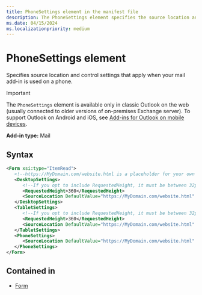 ```yaml
---
title: PhoneSettings element in the manifest file
description: The PhoneSettings element specifies the source location and control settings that apply when your mail add-in is used on a phone.
ms.date: 04/15/2024
ms.localizationpriority: medium
---
```


# PhoneSettings element

Specifies source location and control settings that apply when your mail add-in is used on a phone.

> [!IMPORTANT]
> The `PhoneSettings` element is available only in classic Outlook on the web (usually connected to older versions of on-premises Exchange server). To support Outlook on Android and iOS, see [Add-ins for Outlook on mobile devices](/office/dev/add-ins/outlook/outlook-mobile-addins).

**Add-in type:** Mail

## Syntax

```XML
<Form xsi:type="ItemRead">
   <!--https://MyDomain.com/website.html is a placeholder for your own add-in website.-->
   <DesktopSettings>
      <!--If you opt to include RequestedHeight, it must be between 32px to 450px, inclusive.-->
      <RequestedHeight>360</RequestedHeight>
      <SourceLocation DefaultValue="https://MyDomain.com/website.html" />
   </DesktopSettings>
   <TabletSettings>
      <!--If you opt to include RequestedHeight, it must be between 32px to 450px, inclusive.-->
      <RequestedHeight>360</RequestedHeight>
      <SourceLocation DefaultValue="https://MyDomain.com/website.html" />
   </TabletSettings>
   <PhoneSettings>
      <SourceLocation DefaultValue="https://MyDomain.com/website.html" />
   </PhoneSettings>
</Form>
```

## Contained in

- [Form](form.md)
